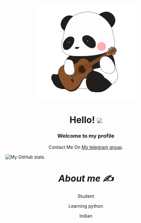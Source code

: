 <h1 align='center'> <IMG SRC="https://raw.githubusercontent.com/AdityaGupta345/AdityaGupta345/main/62138674_48x48.gif"></h1>

<h1 align='center'>  Hello! <img src="https://raw.githubusercontent.com/MartinHeinz/MartinHeinz/master/wave.gif" width="30px"> </h1>
<h3 align='center'>
Welcome to my profile 
</h3>
<p align='center'>Contact Me On <a href="https://t.me/sktol">My telegram group</a>.</p>

![My GitHub stats](https://github-readme-stats.vercel.app/api?username=AdityaGupta345&show_icons=true&theme=graywhite)

<h1 align='center'><i>About me ✍️</i></h1>
<p align='center'>Student</p>
<p align='center'>Learning python </p>
<p align='center'>Indian</p>
